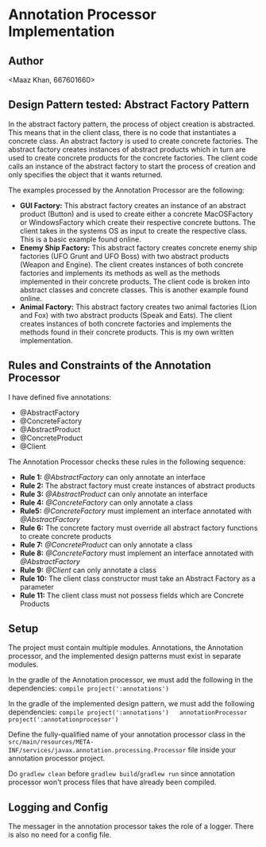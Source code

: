 # Annotation Processor Implementation

## Author
<Maaz Khan, 667601660>

## Design Pattern tested: Abstract Factory Pattern
In the abstract factory pattern, the process of object creation is abstracted. This means that in the client class, there is no code that instantiates a concrete class. An abstract factory is used to create concrete factories. The abstract factory creates instances of abstract products which in turn are used to create concrete products for the concrete factories. The client code calls an instance of the abstract factory to start the process of creation and only specifies the object that it wants returned.

The examples processed by the Annotation Processor are the following:

 - **GUI Factory:** This abstract factory creates an instance of an abstract product (Button) and is used to create either a concrete MacOSFactory or WindowsFactory which create their respective concrete buttons. The client takes in the systems OS as input to create the respective class. This is a basic example found online.
 - **Enemy Ship Factory:** This abstract factory creates concrete enemy ship factories (UFO Grunt and UFO Boss) with two abstract products (Weapon and Engine). The client creates instances of both concrete factories and implements its methods as well as the methods implemented in their concrete products. The client code is broken into abstract classes and concrete classes. This is another example found online.
 - **Animal Factory:** This abstract factory creates two animal factories (Lion and Fox) with two abstract products (Speak and Eats). The client creates instances of both concrete factories and implements the methods found in their concrete products. This is my own written implementation.

## Rules and Constraints of the Annotation Processor
I have defined five annotations:

 - @AbstractFactory
 - @ConcreteFactory
 - @AbstractProduct
 - @ConcreteProduct
 - @Client
 
 The Annotation Processor checks these rules in the following sequence:
 
 - **Rule 1:** *@AbstractFactory* can only annotate an interface
 - **Rule 2:** The abstract factory must create instances of abstract products
 - **Rule 3:** *@AbstractProduct* can only annotate an interface
 - **Rule 4:** *@ConcreteFactory* can only annotate a class
 - **Rule5:** *@ConcreteFactory* must implement an interface annotated with *@AbstractFactory* 
 - **Rule 6:** The concrete factory must override all abstract factory functions to create concrete products
 - **Rule 7:** *@ConcreteProduct* can only annotate a class
 - **Rule 8:** *@ConcreteFactory*  must implement an interface annotated with *@AbstractFactory*
 - **Rule 9:** *@Client* can only annotate a class
 - **Rule 10:** The client class constructor must take an Abstract Factory as a parameter
 - **Rule 11:** The client class must not possess fields which are Concrete Products

## Setup
The project must contain multiple modules. Annotations, the Annotation processor, and the implemented design patterns must exist in separate modules. 

In the gradle of the Annotation processor, we must add the following in the dependencies: `compile project(':annotations')`

In the gradle of the implemented design pattern, we must add the following dependencies: `compile project(':annotations')  
annotationProcessor project(':annotationprocessor')`

Define the fully-qualified name of your annotation processor class in the `src/main/resources/META-INF/services/javax.annotation.processing.Processor` file inside your annotation processor project.

Do `gradlew clean` before  `gradlew build`/`gradlew run` since annotation processor won't process files that have already been compiled.

## Logging and Config
The messager in the annotation processor takes the role of a logger. There is also no need for a config file. 

